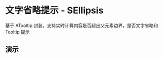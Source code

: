 # 文字省略提示 - SEllipsis

基于 ATooltip 封装，支持实时计算内容是否超出父元素边界，是否文字省略和 Tooltip 提示

<style lang="less" scoped>
[h3-container] {
  width: 100%;
  height: 0;
  position: relative;

  h3 {
    width: 100%;
    height: 0;
    margin: 0;
    padding: 0;
    border: none;
    overflow: hidden;
    position: absolute;
    top: 60px;
  }
}

h3 + table,
h3 ~ details > table {
  display: table;
  width: 100%;
}

h3 + table tr,
h3 ~ details > table tr {
  background-color: var(--vp-c-bg) !important;
}
</style>

<script setup lang="ts">
import Base from '@/library/ellipsis/Base.md'
import Title from '@/library/ellipsis/Title.md'
import Trigger from '@/library/ellipsis/Trigger.md'
</script>

## 演示

<div code-runner style="height: 393px">
  <div h3-container>
    <h3 id="基本用法">基本用法</h3>
  </div>
  <div style="padding: 1px;">
    <Base/>
  </div>
</div>

<div code-runner style="height: 393px">
  <div h3-container>
    <h3 id="自定义 title">自定义 title</h3>
  </div>
  <div style="padding: 1px;">
    <Title/>
  </div>
</div>

<div code-runner style="height: 393px">
  <div h3-container>
    <h3 id="打开方式 trigger">打开方式 trigger</h3>
  </div>
  <div style="padding: 1px;">
    <Trigger/>
  </div>
</div>

## API

### Props

| 参数                | 说明                                        | 类型           | 默认值 |
| :------------------ | :------------------------------------------ | :------------- | :----: |
| **open**            | 手动控制浮层                                | boolean        |   -    |
| **title**           | 提示文字内容                                | string \| slot |   -    |
| **color**           | 背景颜色                                    | string         |   -    |
| **trigger**         | 触发行为, `hover` \| `focus` \| `click` ... | string         | hover  |
| **inspect**         | 是否实时计算内容是否超出父元素边界          | boolean        |  true  |
| **tooltip**         | 是否启用                                    | boolean        |  true  |
| **ellipsis**        | 是否文字省略                                | boolean        | false  |
| **placement**       | 气泡框 `Tooltip` 位置                       | string         | 'top'  |
| **mouseEnterDelay** | 鼠标移入后延时多少才显示 Tooltip，单位：秒  | number         |  0.3   |
| **mouseLeaveDelay** | 鼠标移出后延时多少才隐藏 Tooltip，单位：秒  | number         |  0.1   |

### Slots

| 插槽名      | 插槽说明     | 插槽参数 |
| :---------- | :----------- | :------- |
| **default** | 默认卡槽     | -        |
| **title**   | 提示文本卡槽 | -        |
| <br/>       |              |          |
